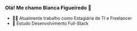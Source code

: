 
### Olá! Me chamo Bianca Figueiredo 🙋

- 👩‍💻 Atualmente trabalho como Estagiária de TI e Freelancer
- 📖 Estudo Desenvolvimento Full-Stack


